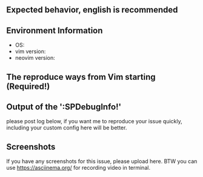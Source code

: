 <!-- please remove the issue template when request for a feature -->
## Expected behavior, english is recommended


## Environment Information
- OS:
- vim version:
- neovim version:

## The reproduce ways from Vim starting (Required!)


## Output of the ':SPDebugInfo!'

please post log below, if you want me to reproduce your issue quickly, including your custom config here will be better.

## Screenshots

If you have any screenshots for this issue, please upload here. BTW you can use https://asciinema.org/ for recording video in terminal.

